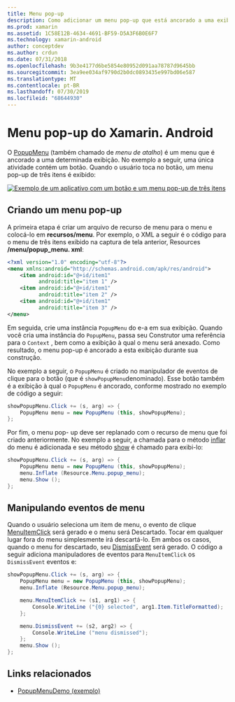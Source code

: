 ```yaml
---
title: Menu pop-up
description: Como adicionar um menu pop-up que está ancorado a uma exibição específica.
ms.prod: xamarin
ms.assetid: 1C58E12B-4634-4691-BF59-D5A3F6B0E6F7
ms.technology: xamarin-android
author: conceptdev
ms.author: crdun
ms.date: 07/31/2018
ms.openlocfilehash: 9b3e4177d6be5854e80952d091aa78787d9645bb
ms.sourcegitcommit: 3ea9ee034af9790d2b0dc0893435e997bd06e587
ms.translationtype: MT
ms.contentlocale: pt-BR
ms.lasthandoff: 07/30/2019
ms.locfileid: "68644930"
---
```

# <a name="xamarinandroid-popup-menu"></a>Menu pop-up do Xamarin. Android

O [PopupMenu](xref:Android.Widget.PopupMenu) (também chamado de _menu de atalho_) é um menu que é ancorado a uma determinada exibição. No exemplo a seguir, uma única atividade contém um botão. Quando o usuário toca no botão, um menu pop-up de três itens é exibido:

[![Exemplo de um aplicativo com um botão e um menu pop-up de três itens](popup-menu-images/01-app-example-sml.png)](popup-menu-images/01-app-example.png#lightbox)


## <a name="creating-a-popup-menu"></a>Criando um menu pop-up

A primeira etapa é criar um arquivo de recurso de menu para o menu e colocá-lo em **recursos/menu**. Por exemplo, o XML a seguir é o código para o menu de três itens exibido na captura de tela anterior, Resources **/menu/popup_menu. xml**:

```xml
<?xml version="1.0" encoding="utf-8"?>
<menu xmlns:android="http://schemas.android.com/apk/res/android">
    <item android:id="@+id/item1"
          android:title="item 1" />
    <item android:id="@+id/item1"
          android:title="item 2" />
    <item android:id="@+id/item1"
          android:title="item 3" />
</menu>
```

Em seguida, crie uma instância `PopupMenu` do e-a em sua exibição. Quando você cria uma instância do `PopupMenu`, passa seu Construtor uma referência para o `Context` , bem como a exibição à qual o menu será anexado. Como resultado, o menu pop-up é ancorado a esta exibição durante sua construção.

No exemplo a seguir, o `PopupMenu` é criado no manipulador de eventos de clique para o botão (que é `showPopupMenu`denominado). Esse botão também é a exibição à qual o `PopupMenu` é ancorado, conforme mostrado no exemplo de código a seguir:

```csharp
showPopupMenu.Click += (s, arg) => {
    PopupMenu menu = new PopupMenu (this, showPopupMenu);
};
```

Por fim, o menu pop- up deve ser replanado com o recurso de menu que foi criado anteriormente. No exemplo a seguir, a chamada para o método [inflar](xref:Android.Views.LayoutInflater.Inflate*) do menu é adicionada e seu método [show](xref:Android.Widget.PopupMenu.Show) é chamado para exibi-lo:

```csharp
showPopupMenu.Click += (s, arg) => {
    PopupMenu menu = new PopupMenu (this, showPopupMenu);
    menu.Inflate (Resource.Menu.popup_menu);
    menu.Show ();
};
```


## <a name="handling-menu-events"></a>Manipulando eventos de menu

Quando o usuário seleciona um item de menu, o evento de clique [MenuItemClick](xref:Android.Widget.PopupMenu.MenuItemClick) será gerado e o menu será Descartado. Tocar em qualquer lugar fora do menu simplesmente irá descartá-lo. Em ambos os casos, quando o menu for descartado, seu [DismissEvent](xref:Android.Widget.PopupMenu.Dismiss) será gerado. O código a seguir adiciona manipuladores de eventos para `MenuItemClick` os `DismissEvent` eventos e:

```csharp
showPopupMenu.Click += (s, arg) => {
    PopupMenu menu = new PopupMenu (this, showPopupMenu);
    menu.Inflate (Resource.Menu.popup_menu);

    menu.MenuItemClick += (s1, arg1) => {
        Console.WriteLine ("{0} selected", arg1.Item.TitleFormatted);
    };

    menu.DismissEvent += (s2, arg2) => {
        Console.WriteLine ("menu dismissed");
    };
    menu.Show ();
};
```



## <a name="related-links"></a>Links relacionados

- [PopupMenuDemo (exemplo)](https://docs.microsoft.com/samples/xamarin/monodroid-samples/popupmenudemo)
